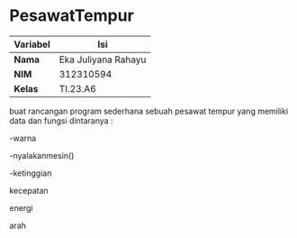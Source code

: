 # PesawatTempur

| Variabel | Isi |
| -------- | --- |
|**Nama**| Eka Juliyana Rahayu |
|**NIM** | 312310594 |
|**Kelas** | TI.23.A6 |

<p>buat rancangan program sederhana sebuah pesawat tempur yang memiliki data dan fungsi dintaranya :</p>
<p>-warna</p>            <p>-nyalakanmesin()<p>
<p>-ketinggian</p>
<p>kecepatan</p>
<p>energi</p>
<p>arah</p>
